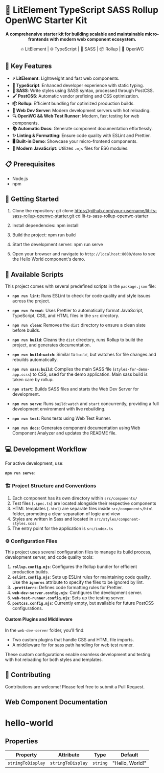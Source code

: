 # 🚀 LitElement TypeScript SASS Rollup OpenWC Starter Kit

<p align="center">
  <strong>A comprehensive starter kit for building scalable and maintainable micro-frontends with modern web component ecosystem.</strong>
</p>

<p align="center">
  🔥 LitElement | 🌐 TypeScript | 🎨 SASS | 📦 Rollup | 🧪 OpenWC
</p>

## 🌟 Key Features

- **⚡ LitElement**: Lightweight and fast web components.
- **🔷 TypeScript**: Enhanced developer experience with static typing.
- **🎨 SASS**: Write styles using SASS syntax, processed through PostCSS.
- **🖌️ PostCSS**: Automatic vendor prefixing and CSS optimization.
- **📦 Rollup**: Efficient bundling for optimized production builds.
- **🔧 Web Dev Server**: Modern development servers with hot reloading.
- **🔍 OpenWC && Web Test Runner**: Modern, fast testing for web components.
- **📚 Automatic Docs**: Generate component documentation effortlessly.
- **✨ Linting & Formatting**: Ensure code quality with ESLint and Prettier.
- **🖥️ Built-in Demo**: Showcase your micro-frontend components.
- **🔧 Modern JavaScript**: Utilizes `.mjs` files for ES6 modules.

## 📋 Prerequisites

- Node.js 
- npm

## 🚀 Getting Started

1. Clone the repository:
   git clone https://github.com/your-username/lit-ts-sass-rollup-openwc-starter.git
   cd lit-ts-sass-rollup-openwc-starter

2. Install dependencies:
   npm install

3. Build the project:
   npm run build

4. Start the development server:
   npm run serve

5. Open your browser and navigate to `http://localhost:8000/demo` to see the Hello World component's demo.

## 📜 Available Scripts

This project comes with several predefined scripts in the `package.json` file:

- **`npm run lint`**: 
  Runs ESLint to check for code quality and style issues across the project.

- **`npm run format`**: 
  Uses Prettier to automatically format JavaScript, TypeScript, CSS, and HTML files in the `src` directory.

- **`npm run clean`**: 
  Removes the `dist` directory to ensure a clean slate before builds.

- **`npm run build`**: 
  Cleans the `dist` directory, runs Rollup to build the project, and generates documentation.

- **`npm run build:watch`**: 
  Similar to `build`, but watches for file changes and rebuilds automatically.

- **`npm run sass:build`**: 
  Compiles the main SASS file (`styles-for-demo-app.scss`) to CSS, used for the demo application. Main sass build is taken care by rollup.

- **`npm start`**: 
  Builds SASS files and starts the Web Dev Server for development.

- **`npm run serve`**: 
  Runs `build:watch` and `start` concurrently, providing a full development environment with live rebuilding.

- **`npm run test`**: 
  Runs tests using Web Test Runner.

- **`npm run docs`**: 
  Generates component documentation using Web Component Analyzer and updates the README file.

## 💻 Development Workflow

For active development, use:

**`npm run serve`**: 


### 🏗️ Project Structure and Conventions

1. Each component has its own directory within `src/components/`
2. Test files (`.spec.ts`) are located alongside their respective components
3. HTML templates (`.html`) are separate files inside `src/components/html` folder, promoting a clear separation of logic and view
4. Styles are written in Sass and located in `src/styles/component-styles.scss`
5. The entry point for the application is `src/index.ts`

 
### ⚙️ Configuration Files

This project uses several configuration files to manage its build process, development server, and code quality tools:

1. **`rollup.config.mjs`**: Configures the Rollup bundler for efficient production builds.
2. **`eslint.config.mjs`**: Sets up ESLint rules for maintaining code quality. Use the **`ignores`** attribute to specify the files to be ignored by lint.
3. **`.prettierrc`**: Defines code formatting rules for Prettier.
4. **`web-dev-server.config.mjs`**: Configures the development server.
5. **`web-test-runner.config.mjs`**: Sets up the testing server.
6. **`postcss.config.mjs`**: Currently empty, but available for future PostCSS configurations.

#### Custom Plugins and Middleware

In the `web-dev-server` folder, you'll find:

- Two custom plugins that handle CSS and HTML file imports.
- A middleware for for sass path handling for web test runner.

These custom configurations enable seamless development and testing with hot reloading for both styles and templates.

## 🤝 Contributing

Contributions are welcome! Please feel free to submit a Pull Request.

## Web Component Documentation



# hello-world

## Properties

| Property          | Attribute         | Type     | Default         |
|-------------------|-------------------|----------|-----------------|
| `stringToDisplay` | `stringToDisplay` | `string` | "Hello, World!" |
